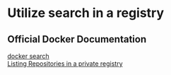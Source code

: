 # Utilize search in a registry

## Official Docker Documentation
[docker search](https://docs.docker.com/engine/reference/commandline/search/)  
[Listing Repositories in a private registry](https://docs.docker.com/registry/spec/api/#listing-repositories)  

